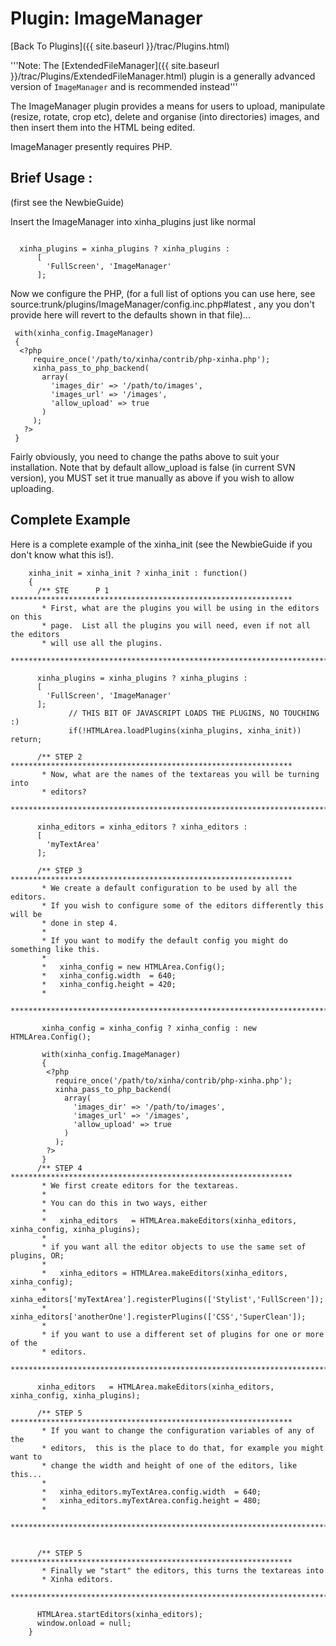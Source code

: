 # Plugin: ImageManager
[Back To Plugins]({{ site.baseurl }}/trac/Plugins.html)

'''Note: The [ExtendedFileManager]({{ site.baseurl }}/trac/Plugins/ExtendedFileManager.html) plugin is a generally advanced version of `ImageManager` and is recommended instead'''

The ImageManager plugin provides a means for users to upload, manipulate (resize, rotate, crop etc), delete and organise (into directories) images, and then insert them into the HTML being edited.

ImageManager presently requires PHP.

## Brief Usage :
(first see the NewbieGuide)

Insert the ImageManager into xinha_plugins just like normal

```

  xinha_plugins = xinha_plugins ? xinha_plugins :
      [
        'FullScreen', 'ImageManager'
      ];

```


Now we configure the PHP, (for a full list of options you can use here, see source:trunk/plugins/ImageManager/config.inc.php#latest , any you don't provide here will revert to the defaults shown in that file)...


```
 with(xinha_config.ImageManager)
 {
  <?php
     require_once('/path/to/xinha/contrib/php-xinha.php');
     xinha_pass_to_php_backend(
       array(
         'images_dir' => '/path/to/images', 
         'images_url' => '/images',
         'allow_upload' => true
       )
     ); 
   ?>
 }
```


Fairly obviously, you need to change the paths above to suit your installation.  Note that by default allow_upload is false (in current SVN version), you MUST set it true manually as above if you wish to allow uploading.

## Complete Example
Here is a complete example of the xinha_init (see the NewbieGuide if you don't know what this is!).

```
    xinha_init = xinha_init ? xinha_init : function()
    {
      /** STE      P 1 ***************************************************************
       * First, what are the plugins you will be using in the editors on this
       * page.  List all the plugins you will need, even if not all the editors
       * will use all the plugins.
       ************************************************************************/

      xinha_plugins = xinha_plugins ? xinha_plugins :
      [
        'FullScreen', 'ImageManager'
      ];
             // THIS BIT OF JAVASCRIPT LOADS THE PLUGINS, NO TOUCHING  :)
             if(!HTMLArea.loadPlugins(xinha_plugins, xinha_init)) return;

      /** STEP 2 ***************************************************************
       * Now, what are the names of the textareas you will be turning into
       * editors?
       ************************************************************************/

      xinha_editors = xinha_editors ? xinha_editors :
      [
        'myTextArea'
      ];

      /** STEP 3 ***************************************************************
       * We create a default configuration to be used by all the editors.
       * If you wish to configure some of the editors differently this will be
       * done in step 4.
       *
       * If you want to modify the default config you might do something like this.
       *
       *   xinha_config = new HTMLArea.Config();
       *   xinha_config.width  = 640;
       *   xinha_config.height = 420;
       *
       *************************************************************************/

       xinha_config = xinha_config ? xinha_config : new HTMLArea.Config();

       with(xinha_config.ImageManager)
       {
        <?php
          require_once('/path/to/xinha/contrib/php-xinha.php');
          xinha_pass_to_php_backend(
            array(
              'images_dir' => '/path/to/images', 
              'images_url' => '/images',
              'allow_upload' => true
            )
          ); 
        ?>
       }
      /** STEP 4 ***************************************************************
       * We first create editors for the textareas.
       *
       * You can do this in two ways, either
       *
       *   xinha_editors   = HTMLArea.makeEditors(xinha_editors, xinha_config, xinha_plugins);
       *
       * if you want all the editor objects to use the same set of plugins, OR;
       *
       *   xinha_editors = HTMLArea.makeEditors(xinha_editors, xinha_config);
       *   xinha_editors['myTextArea'].registerPlugins(['Stylist','FullScreen']);
       *   xinha_editors['anotherOne'].registerPlugins(['CSS','SuperClean']);
       *
       * if you want to use a different set of plugins for one or more of the
       * editors.
       ************************************************************************/

      xinha_editors   = HTMLArea.makeEditors(xinha_editors, xinha_config, xinha_plugins);

      /** STEP 5 ***************************************************************
       * If you want to change the configuration variables of any of the
       * editors,  this is the place to do that, for example you might want to
       * change the width and height of one of the editors, like this...
       *
       *   xinha_editors.myTextArea.config.width  = 640;
       *   xinha_editors.myTextArea.config.height = 480;
       *
       ************************************************************************/


      /** STEP 5 ***************************************************************
       * Finally we "start" the editors, this turns the textareas into
       * Xinha editors.
       ************************************************************************/

      HTMLArea.startEditors(xinha_editors);
      window.onload = null;
    }

```

